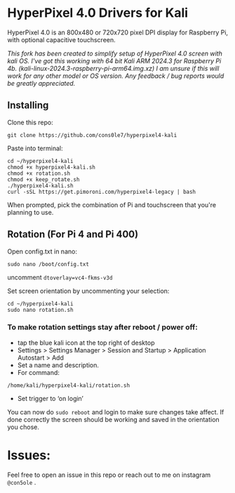 # HyperPixel 4.0 Drivers for Kali

HyperPixel 4.0 is an 800x480 or 720x720 pixel DPI display for Raspberry Pi, with optional capacitive touchscreen. 

*This fork has been created to simplify setup of HyperPixel 4.0 screen with kali OS. I've got this working with 64 bit Kali ARM 2024.3 for Raspberry Pi 4b. (kali-linux-2024.3-raspberry-pi-arm64.img.xz) I am unsure if this will work for any other model or OS version. Any feedback / bug reports would be greatly appreciated.* 

## Installing 

Clone this repo: 
```
git clone https://github.com/cons0le7/hyperpixel4-kali
```
Paste into terminal: 
```
cd ~/hyperpixel4-kali 
chmod +x hyperpixel4-kali.sh
chmod +x rotation.sh
chmod +x keep_rotate.sh
./hyperpixel4-kali.sh
curl -sSL https://get.pimoroni.com/hyperpixel4-legacy | bash
```

When prompted, pick the combination of Pi and touchscreen that you're planning to use.

## Rotation (For Pi 4 and Pi 400)

Open config.txt in nano: 
```
sudo nano /boot/config.txt
```
uncomment `dtoverlay=vc4-fkms-v3d`

Set screen orientation by uncommenting your selection: 
```
cd ~/hyperpixel4-kali
sudo nano rotation.sh 
```

### To make rotation settings stay after reboot / power off: 
- tap the blue kali icon at the top right of desktop 
- Settings > Settings Manager > Session and Startup > Application Autostart > Add 
- Set a name and description.
- For command: 
```
/home/kali/hyperpixel4-kali/rotation.sh 
```
- Set trigger to ‘on login’ 

You can now do `sudo reboot` and login to make sure changes take affect. 
If done correctly the screen should be working and saved in the orientation you chose.

# Issues: 
Feel free to open an issue in this repo or reach out to me on instagram `@con5ole` . 

